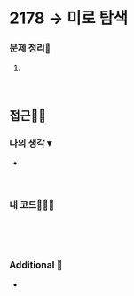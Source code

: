 # 2178 → 미로 탐색
### 문제 정리📝
1. 

</br>

## 접근🚶🏻
### 나의 생각 ▾
- 
</br>

### 내 코드👨🏻‍💻
```swift

```


</br></br>


### Additional 📂
- 
